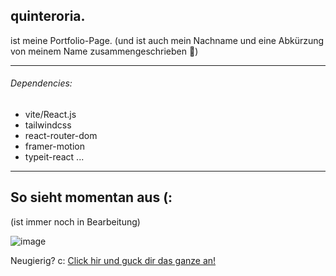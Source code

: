 ##  quinteroria.
ist meine Portfolio-Page. 
(und ist auch mein Nachname und eine Abkürzung von meinem Name zusammengeschrieben :honeybee:)

---

###### Dependencies:
- vite/React.js
- tailwindcss
- react-router-dom
- framer-motion
- typeit-react
...

---

## So sieht momentan aus (:
(ist immer noch in Bearbeitung)

![image](https://user-images.githubusercontent.com/92849517/222745501-88aa3455-a525-4250-9a82-d7e33225c690.png)

Neugierig? c: 
[Click hir und guck dir das ganze an!](https://quinteroria-lczy7sz2l-orianaqh.vercel.app/)

